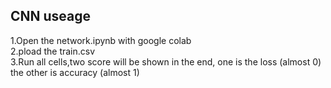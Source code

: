 ## CNN useage
1.Open the network.ipynb with google colab  
2.pload the train.csv  
3.Run all cells,two score will be shown in the end, one is the loss (almost 0) the other is accuracy (almost 1)  
